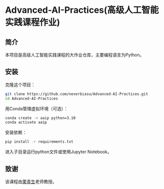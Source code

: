 # Advanced-AI-Practices(高级人工智能实践课程作业)

## 简介

本项目是高级人工智能实践课程的大作业仓库，主要编程语言为Python。

## 安装

克隆这个项目：

```bash
git clone https://github.com/neverbiasu/Advanced-AI-Practices.git
cd Advanced-AI-Practices
```

用Conda管理虚拟环境（可选）：

```bash
conda create -n aaip python=3.10
conda activate aaip
```

安装依赖：

```bash
pip install -r requirements.txt
```

进入子目录运行python文件或使用Jupyter Notebook。

## 致谢

该课程由[栗青生](http://www.itfont.com/)老师教授。
